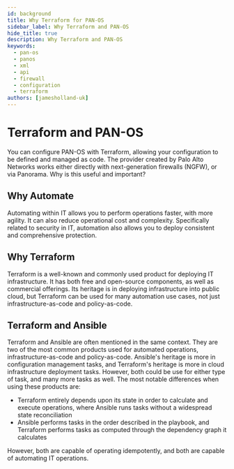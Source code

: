 ```yaml
---
id: background
title: Why Terraform for PAN-OS
sidebar_label: Why Terraform and PAN-OS
hide_title: true
description: Why Terraform and PAN-OS
keywords:
  - pan-os
  - panos
  - xml
  - api
  - firewall
  - configuration
  - terraform
authors: [jamesholland-uk]
---
```


# Terraform and PAN-OS

You can configure PAN-OS with Terraform, allowing your configuration to be defined and managed as code. The provider created by Palo Alto Networks works either directly with next-generation firewalls (NGFW), or via Panorama. Why is this useful and important?

## Why Automate

Automating within IT allows you to perform operations faster, with more agility. It can also reduce operational cost and complexity. Specifically related to security in IT, automation also allows you to deploy consistent and comprehensive protection.

## Why Terraform

Terraform is a well-known and commonly used product for deploying IT infrastructure. It has both free and open-source components, as well as commercial offerings. Its heritage is in deploying infrastructure into public cloud, but Terraform can be used for many automation use cases, not just infrastructure-as-code and policy-as-code.

## Terraform and Ansible

Terraform and Ansible are often mentioned in the same context. They are two of the most common products used for automated operations, infrastructure-as-code and policy-as-code. Ansible's heritage is more in configuration management tasks, and Terraform's heritage is more in cloud infrastructure deployment tasks. However, both could be use for either type of task, and many more tasks as well. The most notable differences when using these products are:

- Terraform entirely depends upon its state in order to calculate and execute operations, where Ansible runs tasks without a widespread state reconciliation
- Ansible performs tasks in the order described in the playbook, and Terraform performs tasks as computed through the dependency graph it calculates

However, both are capable of operating idempotently, and both are capable of automating IT operations.

